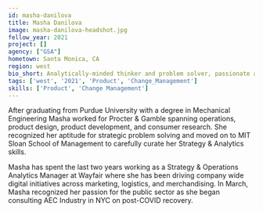 ```yaml
---
id: masha-danilova
title: Masha Danilova
image: masha-danilova-headshot.jpg
fellow_year: 2021
project: []
agency: ["GSA"]
hometown: Santa Monica, CA
region: west
bio_short: Analytically-minded thinker and problem solver, passionate about mapping complexity.
tags: ['west', '2021', 'Product', 'Change_Management']
skills: ['Product', 'Change Management']
---
```

After graduating from Purdue University with a degree in Mechanical Engineering Masha worked for Procter & Gamble spanning operations, product design, product development, and consumer research. She recognized her aptitude for strategic problem solving and moved on to MIT Sloan School of Management to carefully curate her Strategy & Analytics skills.

Masha has spent the last two years working as a Strategy & Operations Analytics Manager at Wayfair where she has been driving company wide digital initiatives across marketing, logistics, and merchandising. In March, Masha recognized her passion for the public sector as she began consulting AEC Industry in NYC on post-COVID recovery.

